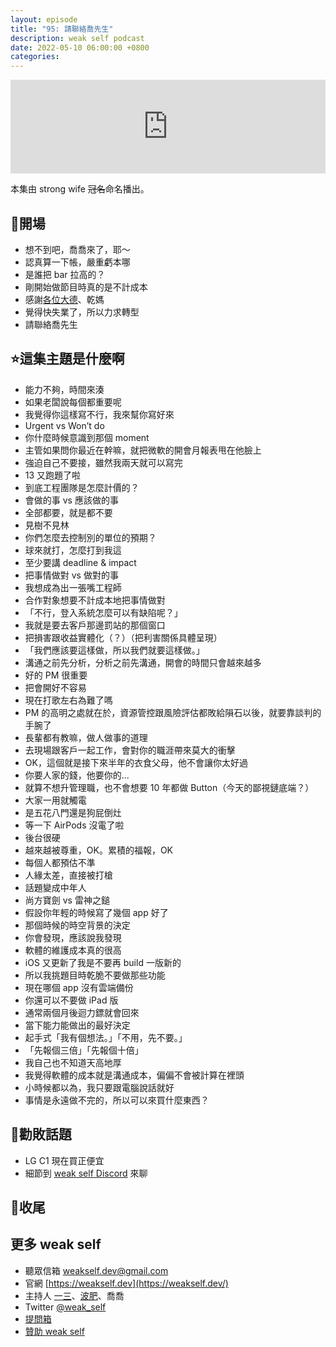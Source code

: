 ```yaml
---
layout: episode
title: "95: 請聯絡喬先生"
description: weak self podcast
date: 2022-05-10 06:00:00 +0800
categories:
---
```


<iframe src="https://www.listennotes.com/podcasts/weak-self/95-請聯絡喬先生-aBPToV34hxy/embed/" width="100%" style="width: 1px; min-width: 100%;" loading="lazy" frameborder="0" scrolling="no"></iframe>

本集由 strong wife ~~冠名~~命名播出。

## 👋開場

- 想不到吧，喬喬來了，耶～
- 認真算一下帳，嚴重虧本哪
- 是誰把 bar 拉高的？
- 剛開始做節目時真的是不計成本
- 感謝[各位大德](https://twitter.com/i/lists/1193702500336930819)、乾媽
- 覺得快失業了，所以力求轉型
- 請聯絡喬先生

## ⭐️這集主題是什麼啊

- 能力不夠，時間來湊
- 如果老闆說每個都重要呢
- 我覺得你這樣寫不行，我來幫你寫好來
- Urgent vs Won’t do
- 你什麼時候意識到那個 moment
- 主管如果問你最近在幹嘛，就把微軟的開會月報表甩在他臉上
- 強迫自己不要接，雖然我兩天就可以寫完
- 13 又跑題了啦
- 到底工程團隊是怎麼計價的？
- 會做的事 vs 應該做的事
- 全部都要，就是都不要
- 見樹不見林
- 你們怎麼去控制別的單位的預期？
- 球來就打，怎麼打到我這
- 至少要講 deadline & impact
- 把事情做對 vs 做對的事
- 我想成為出一張嘴工程師
- 合作對象想要不計成本地把事情做對
- 「不行，登入系統怎麼可以有缺陷呢？」
- 我就是要去客戶那邊罰站的那個窗口
- 把損害跟收益實體化（？）（把利害關係具體呈現）
- 「我們應該要這樣做，所以我們就要這樣做。」
- 溝通之前先分析，分析之前先溝通，開會的時間只會越來越多
- 好的 PM 很重要
- 把會開好不容易
- 現在打歌左右為難了嗎
- PM 的高明之處就在於，資源管控跟風險評估都敗給隕石以後，就要靠談判的手腕了
- 長輩都有教嘛，做人做事的道理
- 去現場跟客戶一起工作，會對你的職涯帶來莫大的衝擊
- OK，這個就是接下來半年的衣食父母，他不會讓你太好過
- 你要人家的錢，他要你的...
- 就算不想升管理職，也不會想要 10 年都做 Button（今天的鄙視鏈底端？）
- 大家一用就觸電
- 是五花八門還是狗屁倒灶
- 等一下 AirPods 沒電了啦
- 後台很硬
- 越來越被尊重，OK。累積的福報，OK
- 每個人都預估不準
- 人緣太差，直接被打槍
- 話題變成中年人
- 尚方寶劍 vs 雷神之鎚
- 假設你年輕的時候寫了幾個 app 好了
- 那個時候的時空背景的決定
- 你會發現，應該說我發現
- 軟體的維護成本真的很高
- iOS 又更新了我是不要再 build 一版新的
- 所以我挑題目時乾脆不要做那些功能
- 現在哪個 app 沒有雲端備份
- 你還可以不要做 iPad 版
- 通常兩個月後迴力鏢就會回來
- 當下能力能做出的最好決定
- 起手式「我有個想法。」「不用，先不要。」
- 「先報個三倍」「先報個十倍」
- 我自己也不知道天高地厚
- 我覺得軟體的成本就是溝通成本，偏偏不會被計算在裡頭
- 小時候都以為，我只要跟電腦說話就好
- 事情是永遠做不完的，所以可以來買什麼東西？

## 💸勸敗話題

- LG C1 現在買正便宜
- 細節到 [weak self Discord](https://discord.gg/KGdXZqXgFY) 來聊

## 👋收尾

## 更多 weak self

- 聽眾信箱 [weakself.dev@gmail.com](mailto:weakself.dev@gmail.com)
- 官網 [https://weakself.dev](https://weakself.dev/)
- 主持人 [一三](https://twitter.com/ethanhuang13)、[波肥](https://twitter.com/PofatTseng)、喬喬
- Twitter [@weak_self](https://twitter.com/weak_self)
- [提問箱](https://peing.net/zh-TW/weak_self)
- [贊助 weak self](https://weakself.dev/#donation)
